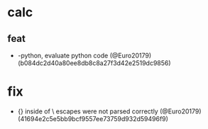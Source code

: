 # calc

## feat

* -python, evaluate python code (@Euro20179) (b084dc2d40a80ee8db8c8a27f3d42e2519dc9856)


# fix

* {} inside of \ escapes were not parsed correctly (@Euro20179) (41694e2c5e5bb9bcf9557ee73759d932d59496f9)


